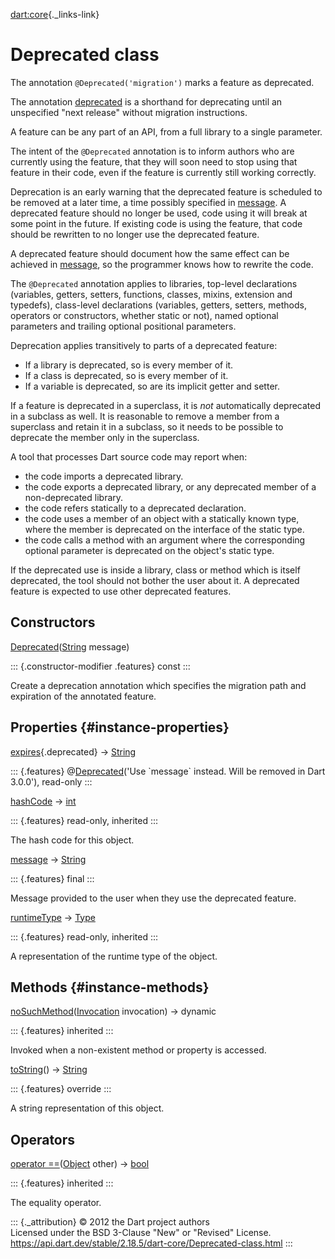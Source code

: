 [dart:core](../dart-core/dart-core-library){._links-link}

Deprecated class
================

The annotation `@Deprecated('migration')` marks a feature as deprecated.

The annotation [deprecated](deprecated-constant) is a shorthand for
deprecating until an unspecified \"next release\" without migration
instructions.

A feature can be any part of an API, from a full library to a single
parameter.

The intent of the `@Deprecated` annotation is to inform authors who are
currently using the feature, that they will soon need to stop using that
feature in their code, even if the feature is currently still working
correctly.

Deprecation is an early warning that the deprecated feature is scheduled
to be removed at a later time, a time possibly specified in
[message](deprecated/message). A deprecated feature should no longer be
used, code using it will break at some point in the future. If existing
code is using the feature, that code should be rewritten to no longer
use the deprecated feature.

A deprecated feature should document how the same effect can be achieved
in [message](deprecated/message), so the programmer knows how to rewrite
the code.

The `@Deprecated` annotation applies to libraries, top-level
declarations (variables, getters, setters, functions, classes, mixins,
extension and typedefs), class-level declarations (variables, getters,
setters, methods, operators or constructors, whether static or not),
named optional parameters and trailing optional positional parameters.

Deprecation applies transitively to parts of a deprecated feature:

-   If a library is deprecated, so is every member of it.
-   If a class is deprecated, so is every member of it.
-   If a variable is deprecated, so are its implicit getter and setter.

If a feature is deprecated in a superclass, it is *not* automatically
deprecated in a subclass as well. It is reasonable to remove a member
from a superclass and retain it in a subclass, so it needs to be
possible to deprecate the member only in the superclass.

A tool that processes Dart source code may report when:

-   the code imports a deprecated library.
-   the code exports a deprecated library, or any deprecated member of a
    non-deprecated library.
-   the code refers statically to a deprecated declaration.
-   the code uses a member of an object with a statically known type,
    where the member is deprecated on the interface of the static type.
-   the code calls a method with an argument where the corresponding
    optional parameter is deprecated on the object\'s static type.

If the deprecated use is inside a library, class or method which is
itself deprecated, the tool should not bother the user about it. A
deprecated feature is expected to use other deprecated features.

Constructors
------------

[Deprecated](deprecated/deprecated)([String](string-class) message)

::: {.constructor-modifier .features}
const
:::

Create a deprecation annotation which specifies the migration path and
expiration of the annotated feature.

Properties {#instance-properties}
----------

[expires](deprecated/expires){.deprecated} → [String](string-class)

::: {.features}
@[Deprecated](deprecated-class)(\'Use \`message\` instead. Will be
removed in Dart 3.0.0\'), read-only
:::

[hashCode](object/hashcode) → [int](int-class)

::: {.features}
read-only, inherited
:::

The hash code for this object.

[message](deprecated/message) → [String](string-class)

::: {.features}
final
:::

Message provided to the user when they use the deprecated feature.

[runtimeType](object/runtimetype) → [Type](type-class)

::: {.features}
read-only, inherited
:::

A representation of the runtime type of the object.

Methods {#instance-methods}
-------

[noSuchMethod](object/nosuchmethod)([Invocation](invocation-class)
invocation) → dynamic

::: {.features}
inherited
:::

Invoked when a non-existent method or property is accessed.

[toString](deprecated/tostring)() → [String](string-class)

::: {.features}
override
:::

A string representation of this object.

Operators
---------

[operator ==](object/operator_equals)([Object](object-class) other) →
[bool](bool-class)

::: {.features}
inherited
:::

The equality operator.

::: {._attribution}
© 2012 the Dart project authors\
Licensed under the BSD 3-Clause \"New\" or \"Revised\" License.\
<https://api.dart.dev/stable/2.18.5/dart-core/Deprecated-class.html>
:::
